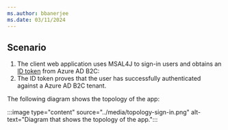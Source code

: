 ```yaml
---
ms.author: bbanerjee
ms.date: 03/11/2024
---
```


## Scenario

1. The client web application uses MSAL4J to sign-in users and obtains an [ID token](/entra/identity-platform/id-tokens) from Azure AD B2C:
1. The ID token proves that the user has successfully authenticated against a Azure AD B2C tenant.

The following diagram shows the topology of the app:

:::image type="content" source="../media/topology-sign-in.png" alt-text="Diagram that shows the topology of the app.":::
